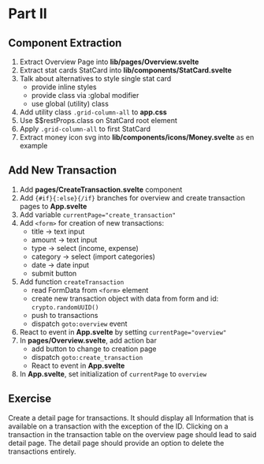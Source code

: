 # Part II

## Component Extraction

1. Extract Overview Page into **lib/pages/Overview.svelte**
2. Extract stat cards StatCard into **lib/components/StatCard.svelte**
3. Talk about alternatives to style single stat card
   - provide inline styles
   - provide class via :global modifier
   - use global (utility) class
4. Add utility class `.grid-column-all` to **app.css**
5. Use $$restProps.class on StatCard root element
6. Apply `.grid-column-all` to first StatCard
7. Extract money icon svg into **lib/components/icons/Money.svelte** as en example

## Add New Transaction

1. Add **pages/CreateTransaction.svelte** component
2. Add `{#if}{:else}{/if}` branches for overview and create transaction pages to **App.svelte**
3. Add variable `currentPage="create_transaction"`
4. Add `<form>` for creation of new transactions:
   - title -> text input
   - amount -> text input
   - type -> select (income, expense)
   - category -> select (import categories)
   - date -> date input
   - submit button
5. Add function `createTransaction`
   - read FormData from `<form>` element
   - create new transaction object with data from form and id: `crypto.randomUUID()`
   - push to transactions
   - dispatch `goto:overview` event
6. React to event in **App.svelte** by setting `currentPage="overview"`
7. In **pages/Overview.svelte**, add action bar
   - add button to change to creation page
   - dispatch `goto:create_transaction`
   - React to event in **App.svelte**
8. In **App.svelte**, set initialization of `currentPage` to `overview`

## Exercise

Create a detail page for transactions. It should display all Information that is available on a transaction with the exception of the ID. Clicking on a transaction in the transaction table on the overview page should lead to said detail page. The detail page should provide an option to delete the transactions entirely.